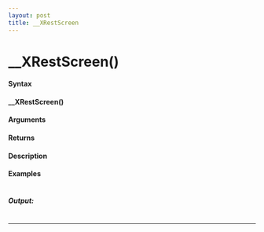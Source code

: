 ```yaml
---
layout: post
title: __XRestScreen
---
```


# __XRestScreen()


#### Syntax

#### __XRestScreen()

#### Arguments

#### Returns

#### Description

#### Examples

```

```

##### Output:

```

```

---